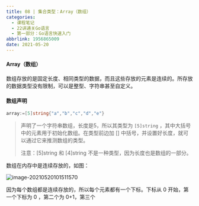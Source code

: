 ```yaml
---
title: 08 | 集合类型：Array（数组）
categories:
  - 课程笔记
  - 22讲通关Go语言
  - 第一部分：Go语言快速入门
abbrlink: 1956865009
date: 2021-05-20
---
```


#### Array（数组）

数组存放的是固定长度、相同类型的数据，而且这些存放的元素是连续的。所存放的数据类型没有限制，可以是整型、字符串甚至自定义。

#### 数组声明

```go
array:=[5]string{"a","b","c","d","e"}
```

> 声明了一个字符串数组，长度是5，所以其类型为 `[5]string` ，其中大括号中的元素用于初始化数组。在类型前边加 [] 中括号，并设置好长度，就可以通过它来推测数组的类型。
>
> 注意：[5]string 和 [4]string 不是一种类型，因为长度也是数组的一部分。

数组在内存中是连续存放的，如图：

![image-20210520101511570](https://cdn.dd-code.site/PicGo/20210520101518.png)

因为每个数组都是连续存放的，所以每个元素都有一个下标。下标从 0 开始，第一个下标为 0 ，第二个为 0+1，第三个